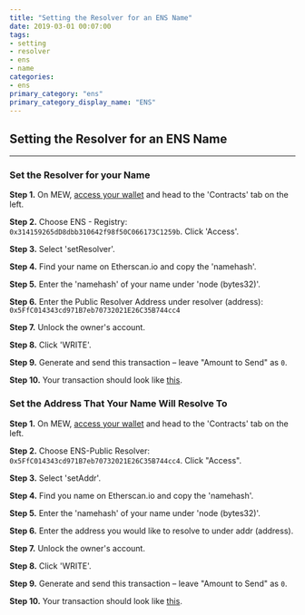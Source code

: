 ```yaml
---
title: "Setting the Resolver for an ENS Name"
date: 2019-03-01 00:07:00
tags:
- setting
- resolver
- ens
- name
categories:
- ens
primary_category: "ens"
primary_category_display_name: "ENS"
---
```


## Setting the Resolver for an ENS Name
***

### Set the Resolver for your Name

**Step 1.** On MEW, [access your wallet]() and head to the 'Contracts' tab on the left.

**Step 2.** Choose ENS - Registry: `0x314159265dD8dbb310642f98f50C066173C1259b`. Click 'Access'.

**Step 3.** Select 'setResolver'.

**Step 4.** Find your name on Etherscan.io and copy the 'namehash'.

**Step 5.** Enter the 'namehash' of your name under 'node (bytes32)'.

**Step 6.** Enter the Public Resolver Address under resolver (address): `0x5FfC014343cd971B7eb70732021E26C35B744cc4`

**Step 7.** Unlock the owner's account. 

**Step 8.** Click 'WRITE'.

**Step 9.** Generate and send this transaction – leave "Amount to Send" as `0`.

**Step 10.** Your transaction should look like [this](https://etherscan.io/tx/0x60eec50b492375bce25684f806599873b7f682e1ba504c8bed7cc90c33368118).



### Set the Address That Your Name Will Resolve To

**Step 1.** On MEW, [access your wallet]() and head to the 'Contracts' tab on the left.

**Step 2.** Choose ENS-Public Resolver: `0x5FfC014343cd971B7eb70732021E26C35B744cc4`. Click "Access".

**Step 3.** Select 'setAddr'.

**Step 4.** Find you name on Etherscan.io and copy the 'namehash'.

**Step 5.** Enter the 'namehash' of your name under 'node (bytes32)'.

**Step 6.** Enter the address you would like to resolve to under addr (address).

**Step 7.** Unlock the owner's account.

**Step 8.** Click 'WRITE'.

**Step 9.** Generate and send this transaction – leave "Amount to Send" as `0`.

**Step 10.** Your transaction should look like [this](https://etherscan.io/tx/0xe4b8cbbb9c30a9066e4d430e347e07442ccc99b927ed73280792aee718ecbd30).